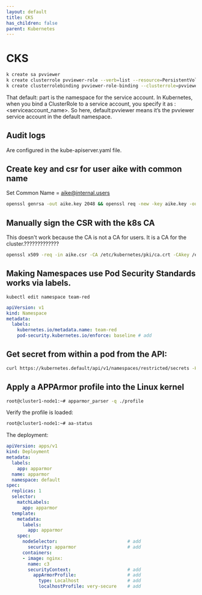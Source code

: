 ```yaml
---
layout: default
title: CKS
has_children: false
parent: Kubernetes
---
```


# CKS

```bash
k create sa pvviewer
k create clusterrole pvviewer-role --verb=list --resource=PersistentVolumes
k create clusterrolebinding pvviewer-role-binding --clusterrole=pvviewer-role --serviceaccount=default:pvviewer
```

That default: part is the namespace for the service account. In Kubernetes, when you bind a ClusterRole to a service account, you specify it as <namespace>:<serviceaccount_name>. So here, default:pvviewer means it’s the pvviewer service account in the default namespace.


## Audit logs

Are configured in the kube-apiserver.yaml file.


## Create key and csr for user aike with common name

Set Common Name = aike@internal.users

```bash
openssl genrsa -out aike.key 2048 && openssl req -new -key aike.key -out aike.csr
```

## Manually sign the CSR with the k8s CA

This doesn't work because the CA is not a CA for users. It is a CA for the cluster.?????????????

```bash
openssl x509 -req -in aike.csr -CA /etc/kubernetes/pki/ca.crt -CAkey /etc/kubernetes/pki/ca.key -CAcreateserial -out aike.crt -days 500
```

## Making Namespaces use Pod Security Standards works via labels.

`kubectl edit namespace team-red`

```yaml
apiVersion: v1
kind: Namespace
metadata:
  labels:
    kubernetes.io/metadata.name: team-red
    pod-security.kubernetes.io/enforce: baseline # add
```

## Get secret from within a pod from the API:

```bash
curl https://kubernetes.default/api/v1/namespaces/restricted/secrets -H "Authorization: Bearer $(cat /run/secrets/kubernetes.io/serviceaccount/token)" -k
```

## Apply a APPArmor profile into the Linux kernel

```bash
root@cluster1-node1:~# apparmor_parser -q ./profile
```

Verify the profile is loaded:

```bash
root@cluster1-node1:~# aa-status
```

The deployment:

```yaml
apiVersion: apps/v1
kind: Deployment
metadata:
  labels:
    app: apparmor
  name: apparmor
  namespace: default
spec:
  replicas: 1
  selector:
    matchLabels:
      app: apparmor
  template:
    metadata:
      labels:
        app: apparmor
    spec:
      nodeSelector:                          # add
        security: apparmor                   # add
      containers:
      - image: nginx:
        name: c3
        securityContext:                     # add
          appArmorProfile:                   # add
            type: Localhost                  # add
            localhostProfile: very-secure    # add
```

